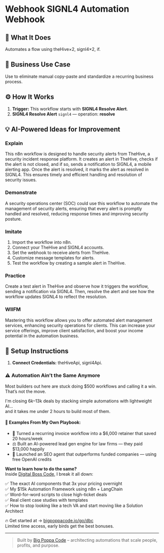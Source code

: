 # Webhook SIGNL4 Automation Webhook
## 🚀 What It Does
Automates a flow using theHive×2, signl4×2, if.

## 💼 Business Use Case
Use to eliminate manual copy-paste and standardize a recurring business process.

## ⚙️ How It Works
1. **Trigger:** This workflow starts with **SIGNL4 Resolve Alert**.
2. **SIGNL4 Resolve Alert** `signl4` — operation: **resolve**

## 💡 AI-Powered Ideas for Improvement
### Explain
This n8n workflow is designed to handle security alerts from TheHive, a security incident response platform. It creates an alert in TheHive, checks if the alert is not closed, and if so, sends a notification to SIGNL4, a mobile alerting app. Once the alert is resolved, it marks the alert as resolved in SIGNL4. This ensures timely and efficient handling and resolution of security issues.

### Demonstrate
A security operations center (SOC) could use this workflow to automate the management of security alerts, ensuring that every alert is promptly handled and resolved, reducing response times and improving security posture.

### Imitate
1. Import the workflow into n8n.
2. Connect your TheHive and SIGNL4 accounts.
3. Set the webhook to receive alerts from TheHive.
4. Customize message templates for alerts.
5. Test the workflow by creating a sample alert in TheHive.

### Practice
Create a test alert in TheHive and observe how it triggers the workflow, sending a notification via SIGNL4. Then, resolve the alert and see how the workflow updates SIGNL4 to reflect the resolution.

### WIIFM
Mastering this workflow allows you to offer automated alert management services, enhancing security operations for clients. This can increase your service offerings, improve client satisfaction, and boost your income potential in the automation business.

## 🔧 Setup Instructions
1. **Connect Credentials:** theHiveApi, signl4Api.

### ⚠️ Automation Ain’t the Same Anymore

Most builders out here are stuck doing $500 workflows and calling it a win.  
That’s not the move.  

I'm closing $6k–$13k deals by stacking simple automations with lightweight AI...  
and it takes me under 2 hours to build most of them.

#### 🧠 Examples From My Own Playbook:
- 🔁 Turned a recurring invoice workflow into a $6,000 retainer that saved 20 hours/week  
- ⚖️ Built an AI-powered lead gen engine for law firms — they paid $13,000 happily  
- 🚀 Launched an SEO agent that outperforms funded companies — using free OpenAI credits  

**Want to learn how to do the same?**  
Inside [Digital Boss Code](https://bigpoppacode.io/go/dbc), I break it all down:

✅ The exact AI components that 3x your pricing overnight  
✅ My $15k Automation Framework using n8n + LangChain  
✅ Word-for-word scripts to close high-ticket deals  
✅ Real client case studies with templates  
✅ How to stop looking like a tech VA and start moving like a Solution Architect  

🔥 Get started at → [bigpoppacode.io/go/dbc](https://bigpoppacode.io/go/dbc)  
Limited time access, early birds get the best bonuses.

---
> Built by [Big Poppa Code](https://bigpoppacode.io) – architecting automations that scale people, profits, and purpose.
